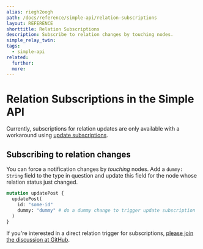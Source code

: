 ```yaml
---
alias: riegh2oogh
path: /docs/reference/simple-api/relation-subscriptions
layout: REFERENCE
shorttitle: Relation Subscriptions
description: Subscribe to relation changes by touching nodes.
simple_relay_twin:
tags:
  - simple-api
related:
  further:
  more:
---
```


# Relation Subscriptions in the Simple API

Currently, subscriptions for relation updates are only available with a workaround using [update subscriptions](!alias-ohmeta3pi4).

## Subscribing to relation changes

You can force a notification changes by _touching_ nodes. Add a `dummy: String` field to the type in question and update this field for the node whose relation status just changed.

```graphql
mutation updatePost {
  updatePost(
    id: "some-id"
    dummy: "dummy" # do a dummy change to trigger update subscription
  )
}
```

If you're interested in a direct relation trigger for subscriptions, [please join the discussion at GitHub](https://github.com/graphcool/feature-requests/issues/146).
